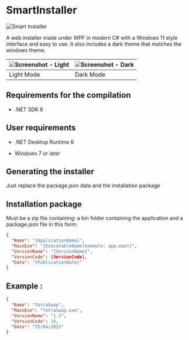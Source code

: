 # SmartInstaller

![Smart Installer](https://raw.githubusercontent.com/eclipium/SmartInstaller/master/smart_installer.png)


A web installer made under WPF in modern C# with a Windows 11 style interface and easy to use.
It also includes a dark theme that matches the windows theme.

| ![Screenshot - Light](https://raw.githubusercontent.com/eclipium/SmartInstaller/master/SmartInstaller-White.png) | ![ Screenshot - Dark](https://raw.githubusercontent.com/eclipium/SmartInstaller/master/SmartInstaller-Dark.png) |
|----------------------------------------------------------------------------------------------------------------|--------------------------------------------------------|
| Light Mode                                                                                                     | Dark Mode                                              |


## Requirements for the compilation

- .NET SDK 6

## User requirements

- .NET Desktop Runtime 6

- Windows 7 or later

## Generating the installer

Just replace the package.json data and the installation package

## Installation package

Must be a zip file containing: a bin folder containing the application and a package.json file in this form:

```json
{
  "Name": "{ApplicationName}",
  "MainExe": "{ExecutableName(exemple: app.exe)}",
  "VersionName": "{VersionName}",
  "VersionCode": {VersionCode}, 
  "Date": "{PublicationDate}"
}
```

## Example :

```json
{
  "Name": "TetraSwap",
  "MainExe": "TetraSwap.exe",
  "VersionName": "1.3",
  "VersionCode": 10, 
  "Date": "25/04/2022"
}
```

